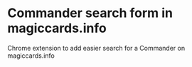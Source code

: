 # Commander search form in magiccards.info
Chrome extension to add easier search for a Commander on magiccards.info
